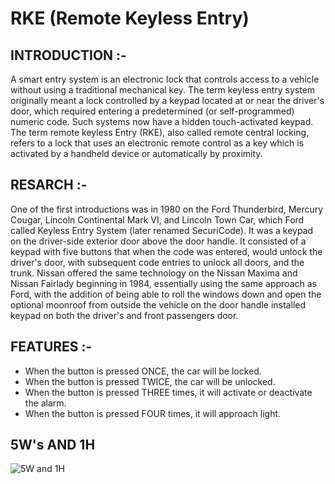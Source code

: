
# RKE (Remote Keyless Entry)

## INTRODUCTION :-

A smart entry system is an electronic lock that controls access to a vehicle without using a traditional mechanical key. The term keyless entry system originally meant a lock controlled by a keypad located at or near the driver's door, which required entering a predetermined (or self-programmed) numeric code. Such systems now have a hidden touch-activated keypad.
The term remote keyless Entry (RKE), also called  remote central locking, refers to a lock that uses an electronic remote control as a key which is activated by a handheld device or automatically by proximity.

## RESARCH :-

One of the first introductions was in 1980 on the Ford Thunderbird, Mercury Cougar, Lincoln Continental Mark VI, and Lincoln Town Car, which Ford called Keyless Entry System (later renamed SecuriCode). It was a keypad on the driver-side exterior door above the door handle. It consisted of a keypad with five buttons that when the code was entered, would unlock the driver's door, with subsequent code entries to unlock all doors, and the trunk. Nissan offered the same technology on the Nissan Maxima and Nissan Fairlady beginning in 1984, essentially using the same approach as Ford, with the addition of being able to roll the windows down and open the optional moonroof from outside the vehicle on the door handle installed keypad on both the driver's and front passengers door.

## FEATURES :-

* When the button is pressed ONCE, the car will be locked.
* When the button is pressed TWICE, the car will be unlocked.
* When the button is pressed THREE times, it will activate or deactivate the alarm.
* When the button is pressed FOUR times, it will approach light.

## 5W's AND 1H


![5W and 1H](https://user-images.githubusercontent.com/87262722/157925192-9b056231-0340-4be1-a50c-c13a4daccc2f.jpg)
